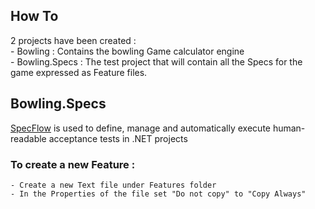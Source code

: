 ## How To  
2 projects have been created :  
    - Bowling : Contains the bowling Game calculator engine  
    - Bowling.Specs : The test project that will contain all the Specs for the game expressed as Feature files.

## Bowling.Specs  
[SpecFlow](http://specflow.org/) is used to define, manage and automatically execute human-readable acceptance tests in .NET projects  

### To create a new Feature :  
    - Create a new Text file under Features folder
    - In the Properties of the file set "Do not copy" to "Copy Always"    
